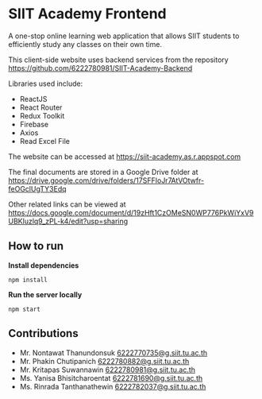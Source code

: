 # SIIT Academy Frontend

A one-stop online learning web application that allows SIIT students to efficiently study any classes on their own time.

This client-side website uses backend services from the repository https://github.com/6222780981/SIIT-Academy-Backend

Libraries used include:

- ReactJS
- React Router
- Redux Toolkit
- Firebase
- Axios
- Read Excel File

The website can be accessed at https://siit-academy.as.r.appspot.com

The final documents are stored in a Google Drive folder at https://drive.google.com/drive/folders/17SFFIoJr7AtVOtwfr-feOGclUgTY3Edq

Other related links can be viewed at https://docs.google.com/document/d/19zHft1CzOMeSN0WP776PkWiYxV9UBKluzlq9_zPL-k4/edit?usp=sharing

## How to run

**Install dependencies**
```
npm install
```

**Run the server locally**
```
npm start
```

## Contributions

- Mr. Nontawat Thanundonsuk 6222770735@g.siit.tu.ac.th
- Mr. Phakin Chutipanich 6222780882@g.siit.tu.ac.th
- Mr. Kritapas Suwannawin 6222780981@g.siit.tu.ac.th
- Ms. Yanisa Bhisitcharoentat 6222781690@g.siit.tu.ac.th
- Ms. Rinrada Tanthanathewin 6222782037@g.siit.tu.ac.th
